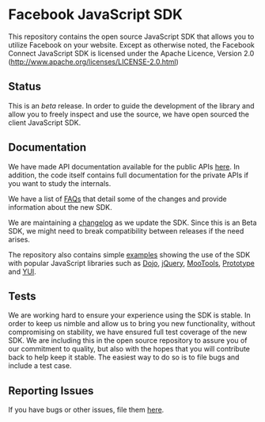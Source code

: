 Facebook JavaScript SDK
===============================

This repository contains the open source JavaScript SDK that allows you to
utilize Facebook on your website. Except as otherwise noted, the Facebook
Connect JavaScript SDK is licensed under the Apache Licence, Version 2.0
(http://www.apache.org/licenses/LICENSE-2.0.html)

Status
------

This is an *beta* release. In order to guide the development of the library
and allow you to freely inspect and use the source, we have open sourced the
client JavaScript SDK.

Documentation
-------------

We have made API documentation available for the public APIs [here][docs]. In
addition, the code itself contains full documentation for the private APIs if
you want to study the internals.

We have a list of [FAQs][FAQs] that detail some of the changes and provide
information about the new SDK.

We are maintaining a [changelog][changelog] as we update the SDK. Since this is
an Beta SDK, we might need to break compatibility between releases if the need
arises.

The repository also contains simple [examples][examples] showing the use of the
SDK with popular JavaScript libraries such as [Dojo][Dojo], [jQuery][jQuery],
[MooTools][MooTools], [Prototype][Prototype] and [YUI][YUI].

[docs]: http://developers.facebook.com/docs/reference/javascript/ "Public API Documentation"
[Dojo]: http://www.dojotoolkit.org/
[jQuery]: http://jquery.com/
[MooTools]: http://mootools.net/
[Prototype]: http://prototypejs.org/
[YUI]: http://developer.yahoo.com/yui/
[FAQs]: http://wiki.github.com/facebook/connect-js/faq
[changelog]: http://github.com/facebook/connect-js/tree/master/changelog.md
[examples]: http://github.com/facebook/connect-js/tree/master/examples/

Tests
-----

We are working hard to ensure your experience using the SDK is stable. In order
to keep us nimble and allow us to bring you new functionality, without
compromising on stability, we have ensured full test coverage of the new SDK.
We are including this in the open source repository to assure you of our
commitment to quality, but also with the hopes that you will contribute back to
help keep it stable. The easiest way to do so is to file bugs and include a
test case.

Reporting Issues
--------

If you have bugs or other issues, file them [here][issues].

[issues]: http://bugs.developers.facebook.net/enter_bug.cgi?product=SDKs
